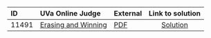 | ID | UVa Online Judge | External | Link to solution |
|:---|:---|:---|:---:|
| 11491 | [Erasing and Winning](https://onlinejudge.org/index.php?option=com_onlinejudge&Itemid=8&category=24&page=show_problem&problem=2486) | [PDF](https://onlinejudge.org/external/114/11491.pdf) | [Solution](https://github.com/versenyi98/uva-solutions/tree/main/solutions/11491%20-%20Erasing%20and%20Winning)|
